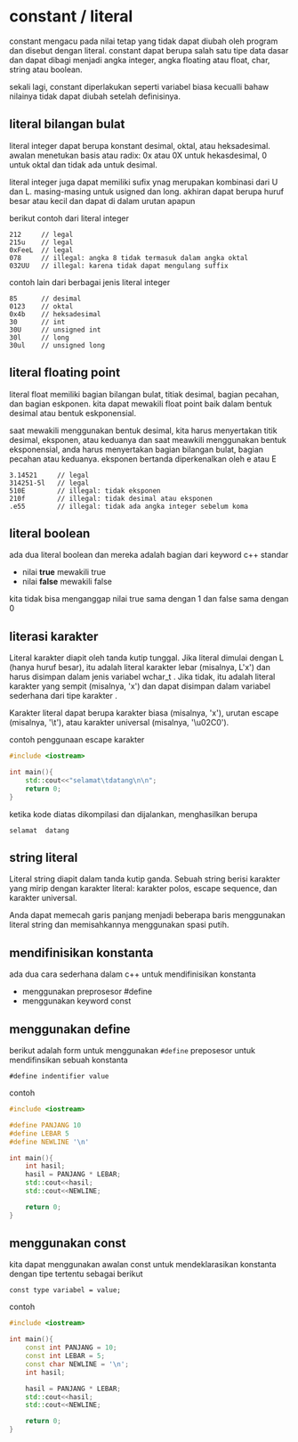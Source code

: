 # constant / literal

constant mengacu pada nilai tetap yang tidak dapat diubah oleh program dan disebut dengan literal. constant dapat berupa salah satu tipe data dasar dan dapat dibagi menjadi angka integer, angka floating atau float, char, string atau boolean.

sekali lagi, constant diperlakukan seperti variabel biasa kecualli bahaw nilainya tidak dapat diubah setelah definisinya.

## literal bilangan bulat

literal integer dapat berupa konstant desimal, oktal, atau heksadesimal. awalan menetukan basis atau radix: 0x atau 0X untuk hekasdesimal, 0 untuk oktal dan tidak ada untuk desimal.

literal integer juga dapat memiliki sufix ynag merupakan kombinasi dari U dan L. masing-masing untuk usigned dan long. akhiran dapat berupa huruf besar atau kecil dan dapat di dalam urutan apapun

berikut contoh dari literal integer
```
212     // legal
215u    // legal
0xFeeL  // legal
078     // illegal: angka 8 tidak termasuk dalam angka oktal
032UU   // illegal: karena tidak dapat mengulang suffix
```

contoh lain dari berbagai jenis literal integer
```
85      // desimal
0123    // oktal
0x4b    // heksadesimal
30      // int
30U     // unsigned int
30l     // long
30ul    // unsigned long
```


## literal floating point

literal float memiliki bagian bilangan bulat, titiak desimal, bagian pecahan, dan bagian eskponen. kita dapat mewakili float point baik dalam bentuk desimal atau bentuk eskponensial.

saat mewakili menggunakan bentuk desimal, kita harus menyertakan titik desimal, eksponen, atau keduanya dan saat meawkili menggunakan bentuk eksponensial, anda harus menyertakan bagian bilangan bulat, bagian pecahan atau keduanya. eksponen bertanda diperkenalkan oleh e atau E

```
3.14521     // legal
314251-5l   // legal
510E        // illegal: tidak eksponen
210f        // illegal: tidak desimal atau eksponen
.e55        // illegal: tidak ada angka integer sebelum koma
```

## literal boolean

ada dua literal boolean dan mereka adalah bagian dari keyword c++ standar

- nilai **true** mewakili true
- nilai **false** mewakili false

kita tidak bisa menganggap nilai true sama dengan 1 dan false sama dengan 0

## literasi karakter

Literal karakter diapit oleh tanda kutip tunggal. Jika literal dimulai dengan L (hanya huruf besar), itu adalah literal karakter lebar (misalnya, L'x') dan harus disimpan dalam jenis variabel wchar_t . Jika tidak, itu adalah literal karakter yang sempit (misalnya, 'x') dan dapat disimpan dalam variabel sederhana dari tipe karakter .

Karakter literal dapat berupa karakter biasa (misalnya, 'x'), urutan escape (misalnya, '\t'), atau karakter universal (misalnya, '\u02C0').

contoh penggunaan escape karakter

```cpp
#include <iostream>

int main(){
    std::cout<<"selamat\tdatang\n\n";
    return 0;
}
```
ketika kode diatas  dikompilasi dan dijalankan, menghasilkan berupa
```
selamat  datang
```

## string literal

Literal string diapit dalam tanda kutip ganda. Sebuah string berisi karakter yang mirip dengan karakter literal: karakter polos, escape sequence, dan karakter universal.

Anda dapat memecah garis panjang menjadi beberapa baris menggunakan literal string dan memisahkannya menggunakan spasi putih.

## mendifinisikan konstanta

ada dua cara sederhana dalam c++ untuk mendifinisikan konstanta
- menggunakan preprosesor #define
- menggunakan keyword const

## menggunakan define

berikut adalah form untuk menggunakan ``#define`` preposesor untuk mendifinsikan sebuah konstanta
```
#define indentifier value
```

contoh
```cpp
#include <iostream>

#define PANJANG 10
#define LEBAR 5
#define NEWLINE '\n'

int main(){
    int hasil;
    hasil = PANJANG * LEBAR;
    std::cout<<hasil;
    std::cout<<NEWLINE;

    return 0;
}
```

## menggunakan const

kita dapat menggunakan awalan const untuk mendeklarasikan konstanta dengan tipe tertentu sebagai berikut

```
const type variabel = value;
```

contoh
```cpp
#include <iostream>

int main(){
    const int PANJANG = 10;
    const int LEBAR = 5;
    const char NEWLINE = '\n';
    int hasil;

    hasil = PANJANG * LEBAR;
    std::cout<<hasil;
    std::cout<<NEWLINE;

    return 0; 
}
```
